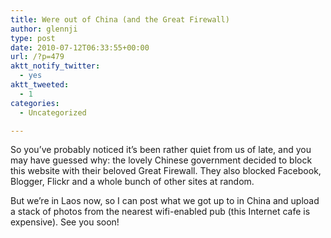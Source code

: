 ```yaml
---
title: Were out of China (and the Great Firewall)
author: glennji
type: post
date: 2010-07-12T06:33:55+00:00
url: /?p=479
aktt_notify_twitter:
  - yes
aktt_tweeted:
  - 1
categories:
  - Uncategorized

---
```

So you&#8217;ve probably noticed it&#8217;s been rather quiet from us of late, and you may have guessed why: the lovely Chinese government decided to block this website with their beloved Great Firewall. They also blocked Facebook, Blogger, Flickr and a whole bunch of other sites at random.
  
But we&#8217;re in Laos now, so I can post what we got up to in China and upload a stack of photos from the nearest wifi-enabled pub (this Internet cafe is expensive). See you soon!
